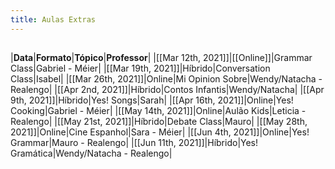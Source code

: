```yaml
---
title: Aulas Extras
---
```


## 
|**Data**|**Formato**|**Tópico**|**Professor**|
|[[Mar 12th, 2021]]|[[Online]]|Grammar Class|Gabriel - Méier|
|[[Mar 19th, 2021]]|Híbrido|Conversation Class|Isabel|
|[[Mar 26th, 2021]]|Online|Mi Opinion Sobre|Wendy/Natacha - Realengo|
|[[Apr 2nd, 2021]]|Híbrido|Contos Infantis|Wendy/Natacha|
|[[Apr 9th, 2021]]|Híbrido|Yes! Songs|Sarah|
|[[Apr 16th, 2021]]|Online|Yes! Cooking|Gabriel - Méier|
|[[May 14th, 2021]]|Online|Aulão Kids|Leticia - Realengo|
|[[May 21st, 2021]]|Híbrido|Debate Class|Mauro|
|[[May 28th, 2021]]|Online|Cine Espanhol|Sara - Méier|
|[[Jun 4th, 2021]]|Online|Yes! Grammar|Mauro - Realengo|
|[[Jun 11th, 2021]]|Híbrido|Yes! Gramática|Wendy/Natacha - Realengo|
##
